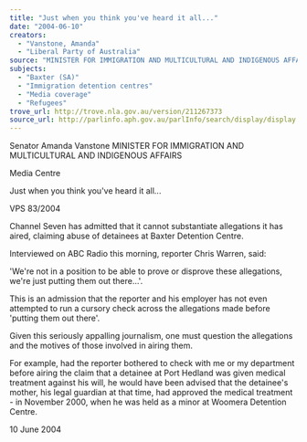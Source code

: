 ```yaml
---
title: "Just when you think you've heard it all..."
date: "2004-06-10"
creators:
  - "Vanstone, Amanda"
  - "Liberal Party of Australia"
source: "MINISTER FOR IMMIGRATION AND MULTICULTURAL AND INDIGENOUS AFFAIRS"
subjects:
  - "Baxter (SA)"
  - "Immigration detention centres"
  - "Media coverage"
  - "Refugees"
trove_url: http://trove.nla.gov.au/version/211267373
source_url: http://parlinfo.aph.gov.au/parlInfo/search/display/display.w3p;query=Id%3A%22media/pressrel/8Z2D6%22
---
```


 Senator Amanda Vanstone  MINISTER FOR IMMIGRATION AND MULTICULTURAL AND  INDIGENOUS AFFAIRS

 Media Centre

 Just when you think you've heard it all...

 VPS 83/2004

 Channel Seven has admitted that it cannot substantiate allegations it has aired, claiming abuse of detainees at  Baxter Detention Centre.

 Interviewed on ABC Radio this morning, reporter Chris Warren, said:

 'We're not in a position to be able to prove or disprove these allegations, we're just putting them out there…'.

 This is an admission that the reporter and his employer has not even attempted to run a cursory check across  the allegations made before 'putting them out there'.

 Given this seriously appalling journalism, one must question the allegations and the motives of those involved  in airing them.

 For example, had the reporter bothered to check with me or my department before airing the claim that a  detainee at Port Hedland was given medical treatment against his will, he would have been advised that the  detainee's mother, his legal guardian at that time, had approved the medical treatment - in November 2000,  when he was held as a minor at Woomera Detention Centre.

 10 June 2004


